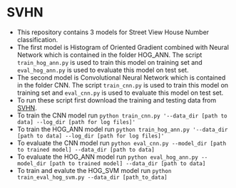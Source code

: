 # SVHN
- This repository contains 3 models for Street View House Number classification.
- The first model is Histogram of Oriented Gradient combined with Neural Network 
which is contained in the folder HOG_ANN. The script ```train_hog_ann.py``` is used to 
train this model on training set and ```eval_hog_ann.py``` is used to evaluate this model
 on test set.
- The second model is Convolutional Neural Network which is contained in the folder CNN. The script ```train_cnn.py``` is used
 to train this model on training set and ```eval_cnn.py``` is used to evaluate this model on test set.
- To run these script first download the training and testing data from [SVHN](http://ufldl.stanford.edu/housenumbers/).
- To train the CNN model run ```python train_cnn.py '--data_dir [path to data] --log_dir [path for log files]'```
- To train the HOG_ANN model run ```python train_hog_ann.py '--data_dir [path to data] --log_dir [path for log files]'```
- To evaluate the CNN model run ```python eval_cnn.py --model_dir [path to trained model] --data_dir [path to data]```
- To evaluate the HOG_ANN model run ```python eval_hog_ann.py --model_dir [path to trained model] --data_dir [path to data]```
- To train and evalute the HOG_SVM model run ```python train_eval_hog_svm.py --data_dir [path_to_data]```
